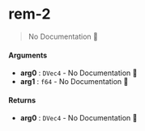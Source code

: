 # rem\-2

> No Documentation 🚧

#### Arguments

- **arg0** : `DVec4` \- No Documentation 🚧
- **arg1** : `f64` \- No Documentation 🚧

#### Returns

- **arg0** : `DVec4` \- No Documentation 🚧